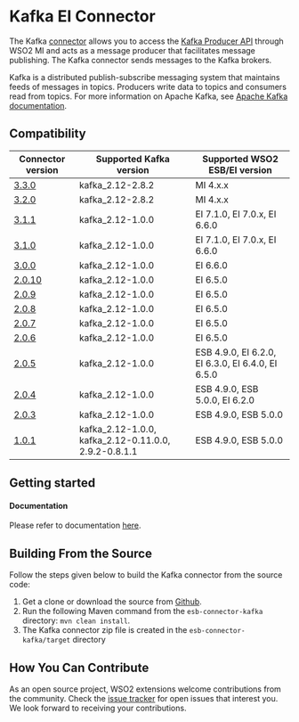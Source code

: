 # Kafka EI Connector

The Kafka [connector](https://mi.docs.wso2.com/en/latest/reference/connectors/kafka-connector/kafka-connector-overview/) allows you to access the [Kafka 
Producer API](http://kafka.apache.org/documentation.html#producerapi) through WSO2 MI and acts as a message producer 
that facilitates message publishing. The Kafka connector sends messages to the Kafka brokers. 

Kafka is a distributed publish-subscribe messaging system that maintains feeds of messages in topics. Producers write
data to topics and consumers read from topics. For more information on Apache Kafka, see [Apache Kafka documentation](http://kafka.apache.org/documentation.html). 



## Compatibility

| Connector version                                                                                                     | Supported Kafka version | Supported WSO2 ESB/EI version |
|-----------------------------------------------------------------------------------------------------------------------| ---------------|------------- |
| [3.3.0](https://github.com/wso2-extensions/esb-connector-kafka/tree/v3.2.0)                                           | kafka_2.12-2.8.2 | MI 4.x.x   |
| [3.2.0](https://github.com/wso2-extensions/esb-connector-kafka/tree/v3.3.0)                                           | kafka_2.12-2.8.2 | MI 4.x.x   |
| [3.1.1](https://github.com/wso2-extensions/esb-connector-kafka/tree/v3.1.1)                                           | kafka_2.12-1.0.0 | EI 7.1.0, EI 7.0.x, EI 6.6.0   |
| [3.1.0](https://github.com/wso2-extensions/esb-connector-kafka/tree/v3.1.0)                                           | kafka_2.12-1.0.0 | EI 7.1.0, EI 7.0.x, EI 6.6.0   |
| [3.0.0](https://github.com/wso2-extensions/esb-connector-kafka/tree/v3.0.0)                                           | kafka_2.12-1.0.0 | EI 6.6.0   |
| [2.0.10](https://github.com/wso2-extensions/esb-connector-kafka/tree/org.wso2.carbon.connector.kafkaTransport-2.0.10) | kafka_2.12-1.0.0 | EI 6.5.0   |
| [2.0.9](https://github.com/wso2-extensions/esb-connector-kafka/tree/org.wso2.carbon.connector.kafkaTransport-2.0.9)   | kafka_2.12-1.0.0 | EI 6.5.0   |
| [2.0.8](https://github.com/wso2-extensions/esb-connector-kafka/tree/org.wso2.carbon.connector.kafkaTransport-2.0.8)   | kafka_2.12-1.0.0 | EI 6.5.0   |
| [2.0.7](https://github.com/wso2-extensions/esb-connector-kafka/tree/org.wso2.carbon.connector.kafkaTransport-2.0.7)   | kafka_2.12-1.0.0 | EI 6.5.0   |
| [2.0.6](https://github.com/wso2-extensions/esb-connector-kafka/tree/org.wso2.carbon.connector.kafkaTransport-2.0.6)   | kafka_2.12-1.0.0 | EI 6.5.0   |
| [2.0.5](https://github.com/wso2-extensions/esb-connector-kafka/tree/org.wso2.carbon.connector.kafkaTransport-2.0.5)   | kafka_2.12-1.0.0 |ESB 4.9.0, EI 6.2.0, EI 6.3.0, EI 6.4.0, EI 6.5.0   |
| [2.0.4](https://github.com/wso2-extensions/esb-connector-kafka/tree/org.wso2.carbon.connector.kafkaTransport-2.0.4)   | kafka_2.12-1.0.0 |ESB 4.9.0, ESB 5.0.0, EI 6.2.0   |
| [2.0.3](https://github.com/wso2-extensions/esb-connector-kafka/tree/org.wso2.carbon.connector.kafkaTransport-2.0.3)   | kafka_2.12-1.0.0|ESB 4.9.0, ESB 5.0.0   |
| [1.0.1](https://github.com/wso2-extensions/esb-connector-kafka/tree/org.wso2.carbon.connector.kafkaTransport-1.0.1)   | kafka_2.12-1.0.0, kafka_2.12-0.11.0.0, 2.9.2-0.8.1.1 |ESB 4.9.0, ESB 5.0.0    |

## Getting started

#### Documentation

Please refer to documentation [here](https://mi.docs.wso2.com/en/latest/reference/connectors/kafka-connector/kafka-connector-overview/).

## Building From the Source

Follow the steps given below to build the Kafka connector from the source code:

1. Get a clone or download the source from [Github](https://github.com/wso2-extensions/esb-connector-kafka).
2. Run the following Maven command from the `esb-connector-kafka` directory: `mvn clean install`.
3. The Kafka connector zip file is created in the `esb-connector-kafka/target` directory

## How You Can Contribute

As an open source project, WSO2 extensions welcome contributions from the community.
Check the [issue tracker](https://github.com/wso2-extensions/esb-connector-kafka/issues) for open issues that interest you. We look forward to receiving your contributions.
